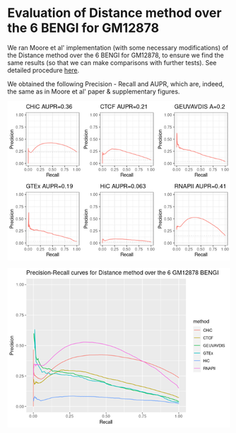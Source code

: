 # Evaluation of Distance method over the 6 BENGI for GM12878

We ran Moore et al' implementation (with some necessary modifications) of the Distance method over the 6 BENGI for GM12878, to ensure we find the same results (so that we can make comparisons with further tests). See detailed procedure [here](/eg/notes_BENGI/distance_method/distance_evaluation_with_code).

We obtained the following Precision - Recall and AUPR, which are, indeed, the same as in Moore et al' paper & supplementary figures.

![](unnamed-chunk-8-1.png)



![](unnamed-chunk-10-1.png)
